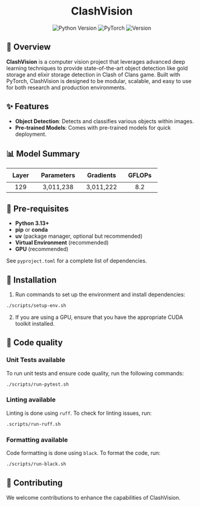 <div align="center">
  <h1>ClashVision</h1>
</div>

<div align="center">
  <img src="https://img.shields.io/badge/Python-3.13%2B-blue?style=for-the-badge&logo=python&logoColor=white" alt="Python Version" />
  <img src="https://img.shields.io/badge/PyTorch-EE4C2C?style=for-the-badge&logo=pytorch&logoColor=white" alt="PyTorch" />
  <img src="https://img.shields.io/badge/Version-1.0.0-success?style=for-the-badge" alt="Version" />
</div>

## 📖 Overview

**ClashVision** is a computer vision project that leverages advanced deep learning techniques to provide
state-of-the-art object detection like gold storage and elixir storage detection in Clash of Clans game.
Built with PyTorch, ClashVision is designed to be modular, scalable, and easy to use for both research and production
environments.

## ✨ Features

- **Object Detection**: Detects and classifies various objects within images.
- **Pre-trained Models**: Comes with pre-trained models for quick deployment.

## 📊 Model Summary

<div align="center">

<table>
  <thead>
    <tr>
      <th style="padding:8px 16px;">Layer</th>
      <th style="padding:8px 16px;">Parameters</th>
      <th style="padding:8px 16px;">Gradients</th>
      <th style="padding:8px 16px;">GFLOPs</th>
    </tr>
  </thead>
  <tbody align="center">
    <tr>
      <td>129</td>
      <td>3,011,238</td>
      <td>3,011,222</td>
      <td>8.2</td>
    </tr>
  </tbody>
</table>

</div>

## 🔧 Pre-requisites

- **Python 3.13+**
- **pip** or **conda**
- **uv** (package manager, optional but recommended)
- **Virtual Environment** (recommended)
- **GPU** (recommended)

See `pyproject.toml` for a complete list of dependencies.

## 🚀 Installation

1. Run commands to set up the environment and install dependencies:

```bash
./scripts/setup-env.sh
```

2. If you are using a GPU, ensure that you have the appropriate CUDA toolkit installed.

## 🧪 Code quality

### Unit Tests available

To run unit tests and ensure code quality, run the following commands:

```bash
./scripts/run-pytest.sh
```

### Linting available

Linting is done using `ruff`. To check for linting issues, run:

```bash
.scripts/run-ruff.sh
```

### Formatting available

Code formatting is done using `black`. To format the code, run:

```bash
./scripts/run-black.sh
```

## 🤝 Contributing

We welcome contributions to enhance the capabilities of ClashVision.